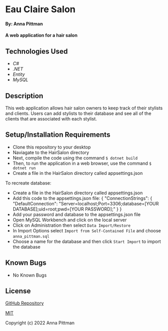 # Eau Claire Salon

#### By: Anna Pittman

#### A web application for a hair salon

## Technologies Used

* _C#_
* _.NET_
* _Entity_
* _MySQL_

## Description

This web application allows hair salon owners to keep track of their stylists and clients. Users can add stylists to their database and see all of the clients that are associated with each stylist.  

## Setup/Installation Requirements

* Clone this repository to your desktop 
* Naviagate to the HairSalon directory 
* Next, compile the code using the command `$ dotnet build` 
* Then, to run the application in a web browser, use the command `$ dotnet run`
* Create a file in the HairSalon directory called appsettings.json

To recreate database:
* Create a file in the HairSalon directory called appsettings.json
* Add this code to the appsettings.json file:
  {
    "ConnectionStrings": {
    "DefaultConnection": "Server=localhost;Port=3306;database=[YOUR DATABASE];uid=root;pwd=[YOUR PASSWORD];"
    }
  }
* Add your password and database to the appsettings.json file
* Open MySQL Workbench and click on the local server
* Click on Administration then select `Data Import/Restore`
* In Import Options select `Import from Self-Contained File` and choose `anna_pittman.sql`
* Choose a name for the database and then click `Start Import` to import the database 



## Known Bugs

* No Known Bugs

## License

[GitHub Repository](https://github.com/an12346/eau-claires-salon)

[MIT](https://opensource.org/licenses/MIT)

Copyright (c) 2022 Anna Pittman
